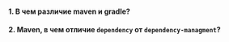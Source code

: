 #### 1. В чем различие maven и gradle?
#### 2. Maven, в чем отличие `dependency` от `dependency-managment`?
